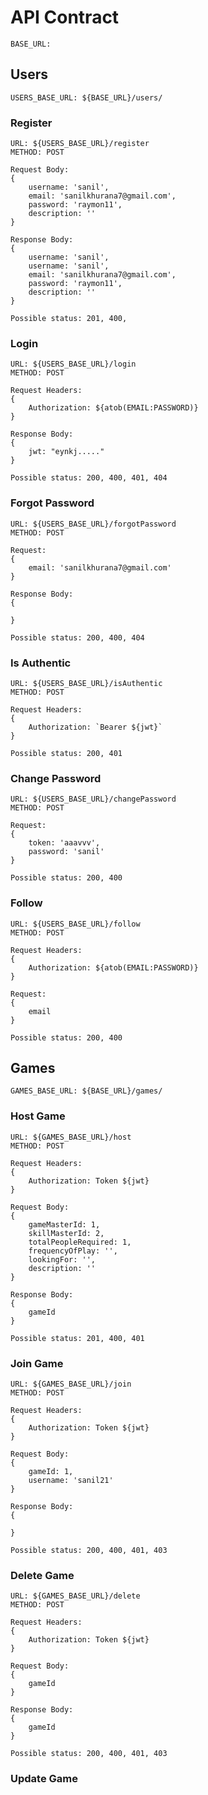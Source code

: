 # API Contract

`BASE_URL: `

## Users

`USERS_BASE_URL: ${BASE_URL}/users/`

### Register

```
URL: ${USERS_BASE_URL}/register
METHOD: POST

Request Body: 
{
    username: 'sanil',
    email: 'sanilkhurana7@gmail.com',
    password: 'raymon11',
    description: ''
}

Response Body:
{
    username: 'sanil',
    username: 'sanil',
    email: 'sanilkhurana7@gmail.com',
    password: 'raymon11',
    description: ''
}

Possible status: 201, 400, 
```

### Login

```
URL: ${USERS_BASE_URL}/login
METHOD: POST

Request Headers: 
{
    Authorization: ${atob(EMAIL:PASSWORD)}
}

Response Body:
{
    jwt: "eynkj....."
}

Possible status: 200, 400, 401, 404
```

### Forgot Password

```
URL: ${USERS_BASE_URL}/forgotPassword
METHOD: POST

Request: 
{
    email: 'sanilkhurana7@gmail.com'
}

Response Body:
{
    
}

Possible status: 200, 400, 404
```

### Is Authentic

```
URL: ${USERS_BASE_URL}/isAuthentic
METHOD: POST

Request Headers: 
{
    Authorization: `Bearer ${jwt}`
}

Possible status: 200, 401
```

### Change Password

```
URL: ${USERS_BASE_URL}/changePassword
METHOD: POST

Request: 
{
    token: 'aaavvv',
    password: 'sanil'
}

Possible status: 200, 400
```

### Follow

```
URL: ${USERS_BASE_URL}/follow
METHOD: POST

Request Headers: 
{
    Authorization: ${atob(EMAIL:PASSWORD)}
}

Request: 
{
    email
}

Possible status: 200, 400
```



## Games

`GAMES_BASE_URL: ${BASE_URL}/games/`

### Host Game
```
URL: ${GAMES_BASE_URL}/host
METHOD: POST

Request Headers: 
{
    Authorization: Token ${jwt}
}

Request Body:
{
    gameMasterId: 1,
    skillMasterId: 2,
    totalPeopleRequired: 1,
    frequencyOfPlay: '',
    lookingFor: '',
    description: ''
}

Response Body:
{
    gameId
}

Possible status: 201, 400, 401
```

### Join Game

```
URL: ${GAMES_BASE_URL}/join
METHOD: POST

Request Headers: 
{
    Authorization: Token ${jwt}
}

Request Body:
{
    gameId: 1,
    username: 'sanil21'
}

Response Body:
{
    
}

Possible status: 200, 400, 401, 403
```

### Delete Game

```
URL: ${GAMES_BASE_URL}/delete
METHOD: POST

Request Headers: 
{
    Authorization: Token ${jwt}
}

Request Body:
{
    gameId
}

Response Body:
{
    gameId
}

Possible status: 200, 400, 401, 403
```

### Update Game

